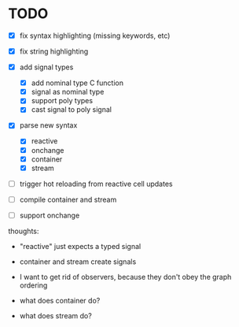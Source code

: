 # TODO

- [x] fix syntax highlighting (missing keywords, etc)
- [x] fix string highlighting
- [x] add signal types
  - [x] add nominal type C function
  - [x] signal as nominal type
  - [x] support poly types
  - [x] cast signal to poly signal
- [x] parse new syntax
  - [x] reactive
  - [x] onchange
  - [x] container
  - [x] stream
- [ ] trigger hot reloading from reactive cell updates
- [ ] compile container and stream
- [ ] support onchange



thoughts:

* "reactive" just expects a typed signal

* container and stream create signals
* I want to get rid of observers, because they don't obey the graph ordering
* what does container do?
* what does stream do?

